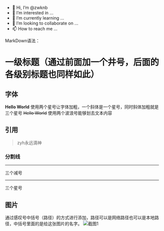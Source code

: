 - 👋 Hi, I’m @zwknb
- 👀 I’m interested in ...
- 🌱 I’m currently learning ...
- 💞️ I’m looking to collaborate on ...
- 📫 How to reach me ...

<!---
zwknb/zwknb is a ✨ special ✨ repository because its `README.md` (this file) appears on your GitHub profile.
You can click the Preview link to take a look at your changes.
--->
MarkDown语法：
# 一级标题（通过前面加一个井号，后面的各级别标题也同样如此）

## 字体
**Hello World** 使用两个星号让字体加粗，一个斜体是一个星号，同时斜体加粗就是三个星号
~~Hello World~~ 使用两个波浪号能够划去文本内容

## 引用
> zyh永远滴神

### 分割线

---
三个减号
***
三个星号

## 图片

通过感叹号中括号（路径）的方式进行添加，路径可以是网络路径也可以是本地路径，中括号里面的是给这张图片的名字。
![截图1](https://img1.baidu.com/it/u=2298484978,1703903334&fm=26&fmt=auto&gp=0.jpg)









